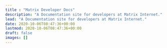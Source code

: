 ```yaml
---
title : "Matrix Developer Docs"
description: "A Documentation site for developers at Matrix Internet."
lead: "A Documentation site for developers at Matrix Internet."
date: 2020-10-06T08:47:36+00:00
lastmod: 2020-10-06T08:47:36+00:00
draft: false
images: []
---
```

